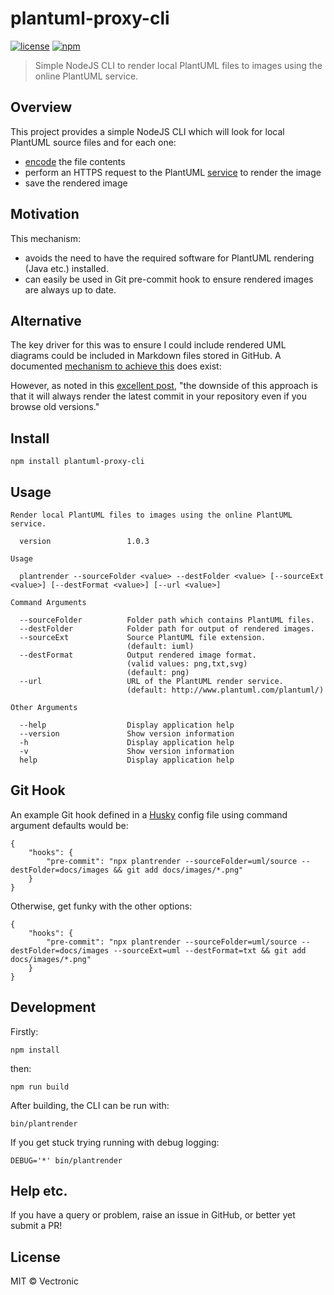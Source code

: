# plantuml-proxy-cli
[![license](https://img.shields.io/github/license/vectronic/plantuml-proxy-cli.svg)](https://github.com/vectronic/plantuml-proxy-cli/blob/master/LICENSE)
[![npm](https://img.shields.io/npm/v/plantuml-proxy-cli.svg)](https://www.npmjs.com/package/plantuml-proxy-cli)

> Simple NodeJS CLI to render local PlantUML files to images using the online PlantUML service.

## Overview
This project provides a simple NodeJS CLI which will look for local PlantUML source files and for each one:

- [encode](https://plantuml.com/text-encoding) the file contents
- perform an HTTPS request to the PlantUML [service](https://plantuml.com/server) to render the image
- save the rendered image

## Motivation
This mechanism:
 
- avoids the need to have the required software for PlantUML rendering (Java etc.) installed.
- can easily be used in Git pre-commit hook to ensure rendered images are always up to date.

## Alternative

The key driver for this was to ensure I could include rendered UML diagrams could be included in Markdown files
stored in GitHub. A documented
[mechanism to achieve this](https://stackoverflow.com/questions/32203610/how-to-integrate-uml-diagrams-into-gitlab-or-github) does exist:

However, as noted in this [excellent post](https://blog.anoff.io/2018-07-31-diagrams-with-plantuml/), 
"the downside of this approach is that it will always render the latest commit in your repository even if you browse old versions."

## Install

```
npm install plantuml-proxy-cli
```

## Usage

```
Render local PlantUML files to images using the online PlantUML service.

  version                 1.0.3

Usage

  plantrender --sourceFolder <value> --destFolder <value> [--sourceExt <value>] [--destFormat <value>] [--url <value>]

Command Arguments

  --sourceFolder          Folder path which contains PlantUML files.
  --destFolder            Folder path for output of rendered images.
  --sourceExt             Source PlantUML file extension.
                          (default: iuml)
  --destFormat            Output rendered image format.
                          (valid values: png,txt,svg)
                          (default: png)
  --url                   URL of the PlantUML render service.
                          (default: http://www.plantuml.com/plantuml/)

Other Arguments

  --help                  Display application help
  --version               Show version information
  -h                      Display application help
  -v                      Show version information
  help                    Display application help
```

## Git Hook

An example Git hook defined in a [Husky](https://github.com/typicode/husky) config file using command
argument defaults would be:

```
{
    "hooks": {
        "pre-commit": "npx plantrender --sourceFolder=uml/source --destFolder=docs/images && git add docs/images/*.png"
    }
}
```

Otherwise, get funky with the other options:

```
{
    "hooks": {
        "pre-commit": "npx plantrender --sourceFolder=uml/source --destFolder=docs/images --sourceExt=uml --destFormat=txt && git add docs/images/*.png"
    }
}
```


## Development

Firstly:

```
npm install
```

then:

```
npm run build
```

After building, the CLI can be run with:

```
bin/plantrender
```

If you get stuck trying running with debug logging:

```
DEBUG='*' bin/plantrender
```

## Help etc.

If you have a query or problem, raise an issue in GitHub, or better yet submit a PR!

## License

MIT © Vectronic
